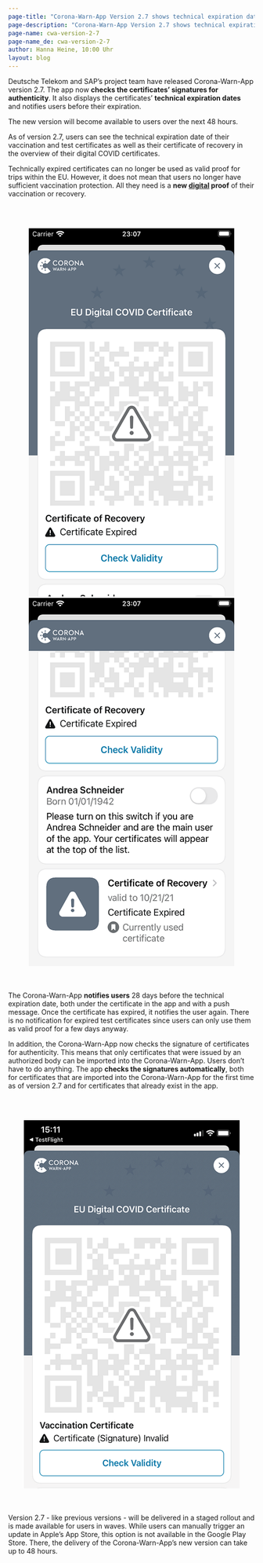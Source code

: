 ```yaml
---
page-title: "Corona-Warn-App Version 2.7 shows technical expiration date and automatically checks certificates for authenticity"
page-description: "Corona-Warn-App Version 2.7 shows technical expiration date and automatically checks certificates for authenticity"
page-name: cwa-version-2-7
page-name_de: cwa-version-2-7
author: Hanna Heine, 10:00 Uhr 
layout: blog
---
```



Deutsche Telekom and SAP’s project team have released Corona-Warn-App version 2.7. The app now **checks the certificates’ signatures for authenticity**. It also displays the certificates’ **technical expiration dates** and notifies users before their expiration. 

The new version will become available to users over the next 48 hours. 



<!-- overview -->

As of version 2.7, users can see the technical expiration date of their vaccination and test certificates as well as their certificate of recovery in the overview of their digital COVID certificates. 

Technically expired certificates can no longer be used as valid proof for trips within the EU. However, it does not mean that users no longer have sufficient vaccination protection. All they need is a **new <u>digital</u> proof** of their vaccination or recovery.   
 
<br></br>
<center> <img src="./certificate-expired(1).png" title="Expired certificate" style="align: center"> <img src="./certificate-expired(2).png" title="Expired certificate" style="align: center"> </center>
<br></br>

The Corona-Warn-App **notifies users** 28 days before the technical expiration date, both under the certificate in the app and with a push message. Once the certificate has expired, it notifies the user again. There is no notification for expired test certificates since users can only use them as valid proof for a few days anyway.

In addition, the Corona-Warn-App now checks the signature of certificates for authenticity. This means that only certificates that were issued by an authorized body can be imported into the Corona-Warn-App. Users don’t have to do anything. The app **checks the signatures automatically**, both for certificates that are imported into the Corona-Warn-App for the first time as of version 2.7 and for certificates that already exist in the app.   

<br></br>
<center> <img src="./invalid-certificate.png" title="Invalid certificate" style="align: center"> </center>
<br></br>

Version 2.7 - like previous versions - will be delivered in a staged rollout and is made available for users in waves. While users can manually trigger an update in Apple’s App Store, this option is not available in the Google Play Store. There, the delivery of the Corona-Warn-App’s new version can take up to 48 hours.


